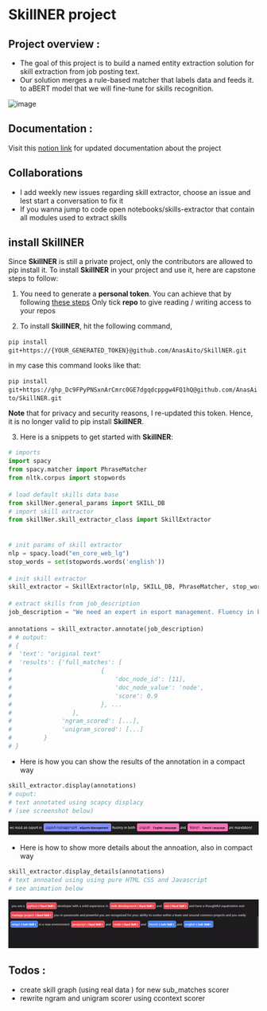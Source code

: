 # SkillNER project

## Project overview : 
- The goal of this project is to build a named entity extraction solution for skill extraction from job posting text.
- Our solution merges a rule-based matcher that labels data and feeds it. to aBERT model that we will fine-tune for skills recognition.

![image](https://user-images.githubusercontent.com/56308112/128958594-79813e72-b688-4a9a-9267-324f098d4b0c.png)


## Documentation : 
Visit this [notion link](https://sudsy-dill-008.notion.site/f6596c10b49545d5a740e0ecc21a5a46?v=801ba1af94a0484d8af732347c211fb0) for updated documentation about the project 


## Collaborations 
- I add weekly new issues regarding skill extractor, choose an issue and lest start a conversation to fix it 
- If you wanna jump to code open notebooks/skills-extractor that contain all modules used to extract skills 

## install SkillNER
Since **SkillNER** is still a private project, only the contributors are allowed to pip install it. To install **SkillNER** in your project and use it, here are capstone steps to follow:

1. You need to generate a **personal token**. You can achieve that by following [these steps](https://docs.github.com/en/github/authenticating-to-github/keeping-your-account-and-data-secure/creating-a-personal-access-token)
Only tick **repo** to give reading / writing access to your repos


2. To install **SkillNER**, hit the following command,


`pip install git+https://{YOUR_GENERATED_TOKEN}@github.com/AnasAito/SkillNER.git`


in my case this command looks like that:


`pip install git+https://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@github.com/AnasAito/SkillNER.git`


**Note** that for privacy and security reasons, I re-updated this token. Hence, it is no longer valid to pip install **SkillNER**.


3. Here is a snippets to get started with **SkillNER**:

```python
# imports
import spacy
from spacy.matcher import PhraseMatcher
from nltk.corpus import stopwords

# load default skills data base
from skillNer.general_params import SKILL_DB
# import skill extractor
from skillNer.skill_extractor_class import SkillExtractor


# init params of skill extractor
nlp = spacy.load("en_core_web_lg")
stop_words = set(stopwords.words('english'))

# init skill extractor
skill_extractor = SkillExtractor(nlp, SKILL_DB, PhraseMatcher, stop_words)

# extract skills from job_description
job_description = "We need an expert in esport management. Fluency in both english and french is mandatory!"

annotations = skill_extractor.annotate(job_description)
# # output:
# {
#  'text': "original text"
#  'results': {'full_matches': [
#                         {
#                             'doc_node_id': [11],
#                             'doc_node_value': 'node',
#                             'score': 0.9
#                         }, ...
#                 ],
#              'ngram_scored': [...],
#              'unigram_scored': [...]
#         }
# }
```

- Here is how you can show the results of the annotation in a compact way
```python
skill_extractor.display(annotations)
# ouput:
# text annotated using scapcy displacy 
# (see screenshot below)
```

<img src="screenshots/displacy_result.png" alt="output of skill_extractor.display(annotations)">


- Here is how to show more details about the annoation, also in compact way

```python
skill_extractor.display_details(annotations)
# text annoated using using pure HTML CSS and Javascript 
# see animation below
```

<img src="screenshots/gif_visualizer.gif" >


##  Todos :
- create skill graph (using real data ) for new sub_matches scorer 
- rewrite ngram and unigram scorer using ccontext scorer 
